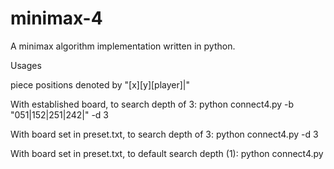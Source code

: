 # minimax-4
A minimax algorithm implementation written in python.

Usages

piece positions denoted by  "[x][y][player]|"

With established board, to search depth of 3:
python connect4.py -b "051|152|251|242|" -d 3

With board set in preset.txt, to search depth of 3:
python connect4.py -d 3

With board set in preset.txt, to default search depth (1):
python connect4.py
